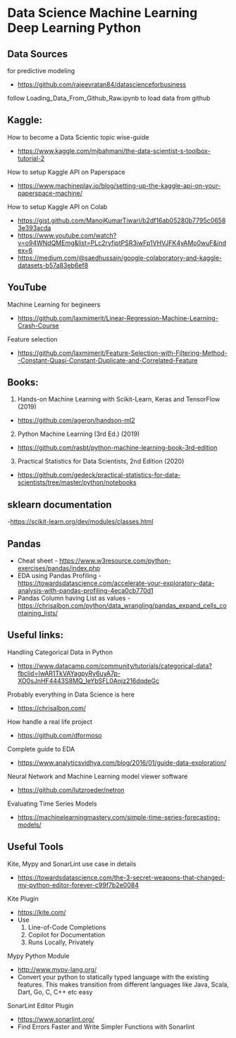 # Data Science Machine Learning Deep Learning Python

## Data Sources

for predictive modeling
- https://github.com/rajeevratan84/datascienceforbusiness

follow Loading_Data_From_Github_Raw.ipynb to load data from github

## Kaggle:

How to become a Data Scientic topic wise-guide
- https://www.kaggle.com/mjbahmani/the-data-scientist-s-toolbox-tutorial-2

How to setup Kaggle API on Paperspace
- https://www.machineplay.io/blog/setting-up-the-kaggle-api-on-your-paperspace-machine/

How to setup Kaggle API on Colab
- https://gist.github.com/ManojKumarTiwari/b2df16ab05280b7795c06583e393acda
- https://www.youtube.com/watch?v=o94WNdQMEmg&list=PLc2rvfiptPSR3iwFp1VHVJFK4yAMo0wuF&index=6
- https://medium.com/@saedhussain/google-colaboratory-and-kaggle-datasets-b57a83eb6ef8

## YouTube
Machine Learning for begineers
- https://github.com/laxmimerit/Linear-Regression-Machine-Learning-Crash-Course

Feature selection
- https://github.com/laxmimerit/Feature-Selection-with-Filtering-Method--Constant-Quasi-Constant-Duplicate-and-Correlated-Feature

## Books:

1) Hands-on Machine Learning with Scikit-Learn, Keras and TensorFlow (2019)
- https://github.com/ageron/handson-ml2

2) Python Machine Learning (3rd Ed.) (2019)
- https://github.com/rasbt/python-machine-learning-book-3rd-edition

3) Practical Statistics for Data Scientists, 2nd Edition (2020)
- https://github.com/gedeck/practical-statistics-for-data-scientists/tree/master/python/notebooks

## sklearn documentation

-https://scikit-learn.org/dev/modules/classes.html

## Pandas
- Cheat sheet - https://www.w3resource.com/python-exercises/pandas/index.php
- EDA using Pandas Profiling - https://towardsdatascience.com/accelerate-your-exploratory-data-analysis-with-pandas-profiling-4eca0cb770d1
- Pandas Column having List as values - https://chrisalbon.com/python/data_wrangling/pandas_expand_cells_containing_lists/

## Useful links:

Handling Categorical Data in Python
- https://www.datacamp.com/community/tutorials/categorical-data?fbclid=IwAR1TkVAYagpyRy6uyA7p-XO0sJnHF4443S8MQ_IeYbSFL0Anjz216dqdeGc

Probably everything in Data Science is here
- https://chrisalbon.com/

How handle a real life project
- https://github.com/dformoso

Complete guide to EDA
- https://www.analyticsvidhya.com/blog/2016/01/guide-data-exploration/

Neural Network and Machine Learning model viewer software
- https://github.com/lutzroeder/netron

Evaluating Time Series Models
- https://machinelearningmastery.com/simple-time-series-forecasting-models/

## Useful Tools

Kite, Mypy and SonarLint use case in details
- https://towardsdatascience.com/the-3-secret-weapons-that-changed-my-python-editor-forever-c99f7b2e0084

Kite Plugin
- https://kite.com/
- Use
  1. Line-of-Code Completions
  2. Copilot for Documentation
  3. Runs Locally, Privately

Mypy Python Module
  - http://www.mypy-lang.org/
  - Convert your python to statically typed language with the existing features. This makes transition from different languages like Java, Scala, Dart, Go, C, C++ etc easy
  
SonarLint Editor Plugin
  - https://www.sonarlint.org/
  - Find Errors Faster and Write Simpler Functions with Sonarlint
